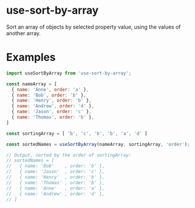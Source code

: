 # use-sort-by-array
Sort an array of objects by selected property value, using the values of another array.

# Examples

```js
import useSortByArray from 'use-sort-by-array';

const nameArray = [ 
  { name: 'Anne', order: 'a' },
  { name: 'Bob', order: 'b' },
  { name: 'Henry', order: 'b' },
  { name: 'Andrew', order: 'd' },
  { name: 'Jason', order: 'c' },
  { name: 'Thomas', order: 'b' },
]

const sortingArray = [ 'b', 'c', 'b', 'b', 'a', 'd' ]

const sortedNames = useSortByArray(nameArray, sortingArray, 'order');

// Output, sorted by the order of sortingArray:
// sortedNames = [    
//   { name: 'Bob'    , order: 'b' },
//   { name: 'Jason'  , order: 'c' },
//   { name: 'Henry'  , order: 'b' },
//   { name: 'Thomas' , order: 'b' },
//   { name: 'Anne'   , order: 'a' },
//   { name: 'Andrew' , order: 'd' },
// ]

```
